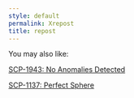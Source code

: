 ```yaml
---
style: default
permalink: Xrepost
title: repost
---
```

You may also like:

[SCP-1943: No Anomalies Detected](http://scp-wiki.net/scp-1943)

[SCP-1137: Perfect Sphere](http://scp-wiki.net/scp-1137)
